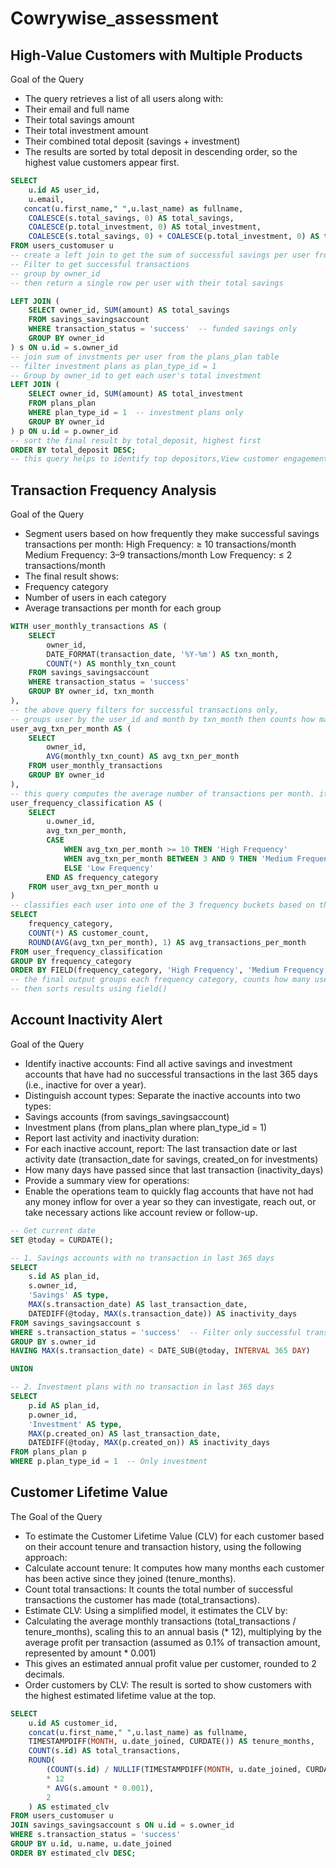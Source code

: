 # Cowrywise_assessment
##  High-Value Customers with Multiple Products
Goal of the Query
- The query retrieves a list of all users along with:
- Their email and full name
- Their total savings amount
- Their total investment amount
- Their combined total deposit (savings + investment)
- The results are sorted by total deposit in descending order, so the highest value customers appear first.
```sql
SELECT 
    u.id AS user_id,
    u.email,
   concat(u.first_name," ",u.last_name) as fullname,
    COALESCE(s.total_savings, 0) AS total_savings,
    COALESCE(p.total_investment, 0) AS total_investment,
    COALESCE(s.total_savings, 0) + COALESCE(p.total_investment, 0) AS total_deposit
FROM users_customuser u
-- create a left join to get the sum of successful savings per user from the savings_savingaccount
-- Filter to get successful transactions 
-- group by owner_id
-- then return a single row per user with their total savings

LEFT JOIN (
    SELECT owner_id, SUM(amount) AS total_savings
    FROM savings_savingsaccount
    WHERE transaction_status = 'success'  -- funded savings only
    GROUP BY owner_id
) s ON u.id = s.owner_id
-- join sum of invstments per user from the plans_plan table
-- filter investment plans as plan_type_id = 1
-- Group by owner_id to get each user's total investment
LEFT JOIN (
    SELECT owner_id, SUM(amount) AS total_investment
    FROM plans_plan
    WHERE plan_type_id = 1  -- investment plans only
    GROUP BY owner_id
) p ON u.id = p.owner_id
-- sort the final result by total_deposit, highest first
ORDER BY total_deposit DESC;
-- this query helps to identify top depositors,View customer engagement in savings vs. investment products and support marketing
```

## Transaction Frequency Analysis
Goal of the Query
- Segment users based on how frequently they make successful savings transactions per month:
    High Frequency: ≥ 10 transactions/month
    Medium Frequency: 3–9 transactions/month
    Low Frequency: ≤ 2 transactions/month
- The final result shows:
- Frequency category
- Number of users in each category
- Average transactions per month for each group

```sql
WITH user_monthly_transactions AS (
    SELECT
        owner_id,
        DATE_FORMAT(transaction_date, '%Y-%m') AS txn_month,
        COUNT(*) AS monthly_txn_count
    FROM savings_savingsaccount
    WHERE transaction_status = 'success'
    GROUP BY owner_id, txn_month
),
-- the above query filters for successful transactions only,
-- groups user by the user_id and month by txn_month then counts how many successful transactions each user made per month
user_avg_txn_per_month AS (
    SELECT
        owner_id,
        AVG(monthly_txn_count) AS avg_txn_per_month
    FROM user_monthly_transactions
    GROUP BY owner_id
),
-- this query computes the average number of transactions per month. it helps for frequency classification
user_frequency_classification AS (
    SELECT
        u.owner_id,
        avg_txn_per_month,
        CASE
            WHEN avg_txn_per_month >= 10 THEN 'High Frequency'
            WHEN avg_txn_per_month BETWEEN 3 AND 9 THEN 'Medium Frequency'
            ELSE 'Low Frequency'
        END AS frequency_category
    FROM user_avg_txn_per_month u
)
-- classifies each user into one of the 3 frequency buckets based on their avg_txn_per_month
SELECT
    frequency_category,
    COUNT(*) AS customer_count,
    ROUND(AVG(avg_txn_per_month), 1) AS avg_transactions_per_month
FROM user_frequency_classification
GROUP BY frequency_category
ORDER BY FIELD(frequency_category, 'High Frequency', 'Medium Frequency', 'Low Frequency');
-- the final output groups each frequency category, counts how many users fal into each category, calculates the average for users in each group
-- then sorts results using field()
```

## Account Inactivity Alert
Goal of the Query
- Identify inactive accounts:
    Find all active savings and investment accounts that have had no successful transactions in the last 365 days (i.e., inactive for over a year).
- Distinguish account types:
    Separate the inactive accounts into two types:
- Savings accounts (from savings_savingsaccount)
- Investment plans (from plans_plan where plan_type_id = 1)
- Report last activity and inactivity duration:
- For each inactive account, report:
    The last transaction date or last activity date (transaction_date for savings, created_on for investments)
- How many days have passed since that last transaction (inactivity_days)
- Provide a summary view for operations:
- Enable the operations team to quickly flag accounts that have not had any money inflow for over a year so they can investigate, reach out, or take necessary actions like account review or follow-up.

```sql
-- Get current date
SET @today = CURDATE();

-- 1. Savings accounts with no transaction in last 365 days
SELECT 
    s.id AS plan_id,
    s.owner_id,
    'Savings' AS type,
    MAX(s.transaction_date) AS last_transaction_date,
    DATEDIFF(@today, MAX(s.transaction_date)) AS inactivity_days
FROM savings_savingsaccount s
WHERE s.transaction_status = 'success'  -- Filter only successful transactions
GROUP BY s.owner_id
HAVING MAX(s.transaction_date) < DATE_SUB(@today, INTERVAL 365 DAY)

UNION

-- 2. Investment plans with no transaction in last 365 days
SELECT 
    p.id AS plan_id,
    p.owner_id,
    'Investment' AS type,
    MAX(p.created_on) AS last_transaction_date,
    DATEDIFF(@today, MAX(p.created_on)) AS inactivity_days
FROM plans_plan p
WHERE p.plan_type_id = 1  -- Only investment
```

## Customer Lifetime Value
The Goal of the Query 
- To estimate the Customer Lifetime Value (CLV) for each customer based on their account tenure and transaction history, using the following approach:
- Calculate account tenure:
It computes how many months each customer has been active since they joined (tenure_months).
- Count total transactions:
It counts the total number of successful transactions the customer has made (total_transactions).
- Estimate CLV:
Using a simplified model, it estimates the CLV by:
- Calculating the average monthly transactions (total_transactions / tenure_months), scaling this to an annual basis (* 12), multiplying by the average profit per transaction (assumed as 0.1% of transaction amount, represented by amount * 0.001)
- This gives an estimated annual profit value per customer, rounded to 2 decimals.
- Order customers by CLV:
The result is sorted to show customers with the highest estimated lifetime value at the top.

```sql
SELECT 
    u.id AS customer_id,
    concat(u.first_name," ",u.last_name) as fullname,
    TIMESTAMPDIFF(MONTH, u.date_joined, CURDATE()) AS tenure_months,
    COUNT(s.id) AS total_transactions,
    ROUND(
        (COUNT(s.id) / NULLIF(TIMESTAMPDIFF(MONTH, u.date_joined, CURDATE()), 0)) 
        * 12 
        * AVG(s.amount * 0.001),
        2
    ) AS estimated_clv
FROM users_customuser u
JOIN savings_savingsaccount s ON u.id = s.owner_id
WHERE s.transaction_status = 'success'
GROUP BY u.id, u.name, u.date_joined
ORDER BY estimated_clv DESC;
```



